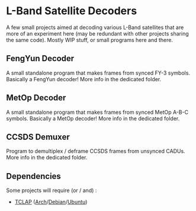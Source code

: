 # L-Band Satellite Decoders

A few small projects aimed at decoding various L-Band satellites that are more of an experiment here (may be redundant with other projects sharing the same code).
Mostly WIP stuff, or small programs here and there.

## FengYun Decoder

A small standalone program that makes frames from synced FY-3 symbols. Basically a FengYun decoder!
More info in the dedicated folder.

## MetOp Decoder

A small standalone program that makes frames from synced MetOp A-B-C symbols. Basically a MetOp decoder!
More info in the dedicated folder.

## CCSDS Demuxer

Program to demultiplex / deframe CCSDS frames from unsynced CADUs.
More info in the dedicated folder.


## Dependencies

Some projects will require (or / and) :
- [TCLAP](http://tclap.sourceforge.net/) ([Arch](https://www.archlinux.org/packages/community/any/tclap/)/[Debian](https://packages.debian.org/search?suite=default&section=all&arch=any&searchon=names&keywords=tclap)/[Ubuntu](https://launchpad.net/ubuntu/+source/tclap))
